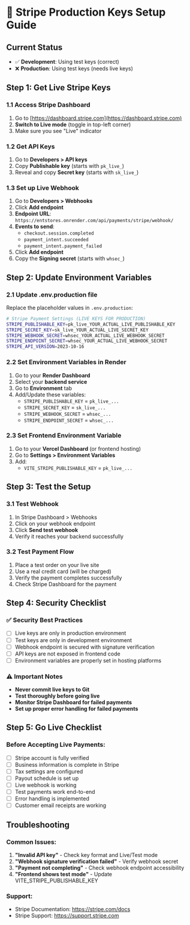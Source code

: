 # 🔑 Stripe Production Keys Setup Guide

## Current Status
- ✅ **Development**: Using test keys (correct)
- ❌ **Production**: Using test keys (needs live keys)

## Step 1: Get Live Stripe Keys

### 1.1 Access Stripe Dashboard
1. Go to [https://dashboard.stripe.com](https://dashboard.stripe.com)
2. **Switch to Live mode** (toggle in top-left corner)
3. Make sure you see "Live" indicator

### 1.2 Get API Keys
1. Go to **Developers > API keys**
2. Copy **Publishable key** (starts with `pk_live_`)
3. Reveal and copy **Secret key** (starts with `sk_live_`)

### 1.3 Set up Live Webhook
1. Go to **Developers > Webhooks**
2. Click **Add endpoint**
3. **Endpoint URL**: `https://entstores.onrender.com/api/payments/stripe/webhook/`
4. **Events to send**:
   - `checkout.session.completed`
   - `payment_intent.succeeded`
   - `payment_intent.payment_failed`
5. Click **Add endpoint**
6. Copy the **Signing secret** (starts with `whsec_`)

## Step 2: Update Environment Variables

### 2.1 Update .env.production file
Replace the placeholder values in `.env.production`:

```bash
# Stripe Payment Settings (LIVE KEYS FOR PRODUCTION)
STRIPE_PUBLISHABLE_KEY=pk_live_YOUR_ACTUAL_LIVE_PUBLISHABLE_KEY
STRIPE_SECRET_KEY=sk_live_YOUR_ACTUAL_LIVE_SECRET_KEY
STRIPE_WEBHOOK_SECRET=whsec_YOUR_ACTUAL_LIVE_WEBHOOK_SECRET
STRIPE_ENDPOINT_SECRET=whsec_YOUR_ACTUAL_LIVE_WEBHOOK_SECRET
STRIPE_API_VERSION=2023-10-16
```

### 2.2 Set Environment Variables in Render
1. Go to your **Render Dashboard**
2. Select your **backend service**
3. Go to **Environment** tab
4. Add/Update these variables:
   - `STRIPE_PUBLISHABLE_KEY` = `pk_live_...`
   - `STRIPE_SECRET_KEY` = `sk_live_...`
   - `STRIPE_WEBHOOK_SECRET` = `whsec_...`
   - `STRIPE_ENDPOINT_SECRET` = `whsec_...`

### 2.3 Set Frontend Environment Variable
1. Go to your **Vercel Dashboard** (or frontend hosting)
2. Go to **Settings > Environment Variables**
3. Add:
   - `VITE_STRIPE_PUBLISHABLE_KEY` = `pk_live_...`

## Step 3: Test the Setup

### 3.1 Test Webhook
1. In Stripe Dashboard > Webhooks
2. Click on your webhook endpoint
3. Click **Send test webhook**
4. Verify it reaches your backend successfully

### 3.2 Test Payment Flow
1. Place a test order on your live site
2. Use a real credit card (will be charged)
3. Verify the payment completes successfully
4. Check Stripe Dashboard for the payment

## Step 4: Security Checklist

### ✅ Security Best Practices
- [ ] Live keys are only in production environment
- [ ] Test keys are only in development environment
- [ ] Webhook endpoint is secured with signature verification
- [ ] API keys are not exposed in frontend code
- [ ] Environment variables are properly set in hosting platforms

### ⚠️ Important Notes
- **Never commit live keys to Git**
- **Test thoroughly before going live**
- **Monitor Stripe Dashboard for failed payments**
- **Set up proper error handling for failed payments**

## Step 5: Go Live Checklist

### Before Accepting Live Payments:
- [ ] Stripe account is fully verified
- [ ] Business information is complete in Stripe
- [ ] Tax settings are configured
- [ ] Payout schedule is set up
- [ ] Live webhook is working
- [ ] Test payments work end-to-end
- [ ] Error handling is implemented
- [ ] Customer email receipts are working

## Troubleshooting

### Common Issues:
1. **"Invalid API key"** - Check key format and Live/Test mode
2. **"Webhook signature verification failed"** - Verify webhook secret
3. **"Payment not completing"** - Check webhook endpoint accessibility
4. **"Frontend shows test mode"** - Update VITE_STRIPE_PUBLISHABLE_KEY

### Support:
- Stripe Documentation: https://stripe.com/docs
- Stripe Support: https://support.stripe.com